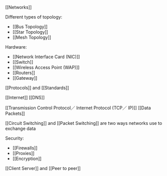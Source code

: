 
[[Networks]]

Different types of topology:
- [[Bus Topology]]
- [[Star Topology]]
- [[Mesh Topology]]

Hardware:
- [[Network Interface Card (NIC)]]
- [[Switch]]
- [[Wireless Access Point (WAP)]]
- [[Routers]]
- [[Gateway]]

[[Protocols]] and [[Standards]]

[[Internet]]
[[DNS]]

[[Transmission Control Protocol／ Internet Protocol (TCP／ IP)]]
[[Data Packets]]

[[Circuit Switching]] and [[Packet Switching]] are two ways networks use to exchange data

Security:
- [[Firewalls]]
- [[Proxies]]
- [[Encryption]]

[[Client Server]] and [[Peer to peer]]